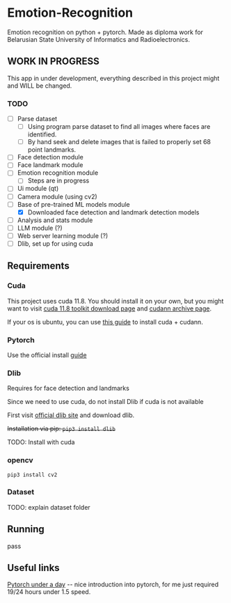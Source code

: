 # Emotion-Recognition

Emotion recognition on python + pytorch. Made as diploma work for Belarusian State University of Informatics and Radioelectronics.

## WORK IN PROGRESS

This app in under development, everything described in this project might and WILL be changed.

### TODO

- [ ] Parse dataset
  - [ ] Using program parse dataset to find all images where faces are identified.
  - [ ] By hand seek and delete images that is failed to properly set 68 point landmarks.
- [ ] Face detection module
- [ ] Face landmark module
- [ ] Emotion recognition module
  - [ ] Steps are in progress
- [ ] Ui module (qt)
- [ ] Camera module (using cv2)
- [ ] Base of pre-trained ML models module
  - [x] Downloaded face detection and landmark detection models
- [ ] Analysis and stats module
- [ ] LLM module (?)
- [ ] Web server learning module (?)
- [ ] Dlib, set up for using cuda

## Requirements

### Cuda

This project uses cuda 11.8. You should install it on your own, but you might want to visit [cuda 11.8 toolkit download page](https://developer.nvidia.com/cuda-11-8-0-download-archive) and [cudann archive page](https://developer.nvidia.com/rdp/cudnn-archive).

If your os is ubuntu, you can use [this guide](https://medium.com/@gokul.a.krishnan/how-to-install-cuda-cudnn-and-tensorflow-on-ubuntu-22-04-2023-20fdfdb96907) to install cuda + cudann.

### Pytorch

Use the official install [guide](https://pytorch.org/get-started/locally/)

### Dlib

Requires for face detection and landmarks

Since we need to use cuda, do not install Dlib if cuda is not available

First visit [official dlib site](http://dlib.net/) and download dlib.

~~Installation via pip: ```pip3 install dlib```~~

TODO: Install with cuda

### opencv

```pip3 install cv2```

### Dataset

TODO: explain dataset folder

## Running

pass

## Useful links

[Pytorch under a day](https://www.youtube.com/watch?v=Z_ikDlimN6A) -- nice introduction into pytorch, for me just required 19/24 hours under 1.5 speed.
